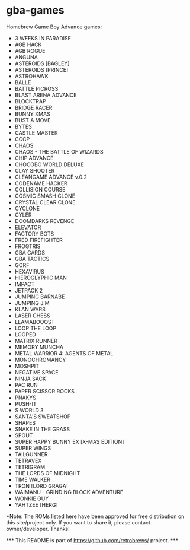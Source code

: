 # gba-games
Homebrew Game Boy Advance games:

 - 3 WEEKS IN PARADISE<br />
 - AGB HACK<br />
 - AGB ROGUE<br />
 - ANGUNA<br />
 - ASTEROIDS [BAGLEY]<br />
 - ASTEROIDS [PRINCE]<br />
 - ASTROHAWK<br />
 - BALLE<br />
 - BATTLE PICROSS<br />
 - BLAST ARENA ADVANCE<br />
 - BLOCKTRAP<br />
 - BRIDGE RACER<br />
 - BUNNY XMAS<br />
 - BUST A MOVE<br />
 - BYTES<br />
 - CASTLE MASTER<br />
 - CCCP<br />
 - CHAOS<br />
 - CHAOS - THE BATTLE OF WIZARDS<br />
 - CHIP ADVANCE<br />
 - CHOCOBO WORLD DELUXE<br />
 - CLAY SHOOTER<br />
 - CLEANGAME ADVANCE v.0.2<br />
 - CODENAME HACKER<br />
 - COLLISION COURSE<br />
 - COSMIC SMASH CLONE<br />
 - CRYSTAL CLEAR CLONE<br />
 - CYCLONE<br />
 - CYLER<br />
 - DOOMDARKS REVENGE<br />
 - ELEVATOR<br />
 - FACTORY BOTS<br />
 - FRED FIREFIGHTER<br />
 - FROGTRIS<br />
 - GBA CARDS<br />
 - GBA TACTICS<br />
 - GORF<br />
 - HEXAVIRUS<br />
 - HIEROGLYPHIC MAN<br />
 - IMPACT<br />
 - JETPACK 2<br />
 - JUMPING BARNABE<br />
 - JUMPING JIM<br />
 - KLAN WARS<br />
 - LASER CHESS<br />
 - LLAMABOOOST<br />
 - LOOP THE LOOP<br />
 - LOOPED<br />
 - MATRIX RUNNER<br />
 - MEMORY MUNCHA<br />
 - METAL WARRIOR 4: AGENTS OF METAL<br />
 - MONOCHROMANCY<br />
 - MOSHPIT<br />
 - NEGATIVE SPACE<br />
 - NINJA SACK<br />
 - PAC RUN<br />
 - PAPER SCISSOR ROCKS<br />
 - PNAKYS<br />
 - PUSH-IT<br />
 - S WORLD 3<br />
 - SANTA'S SWEATSHOP<br />
 - SHAPES<br />
 - SNAKE IN THE GRASS<br />
 - SPOUT<br />
 - SUPER HAPPY BUNNY EX [X-MAS EDITION]<br />
 - SUPER WINGS<br />
 - TAILGUNNER<br />
 - TETRAVEX<br />
 - TETRIGRAM<br />
 - THE LORDS OF MIDNIGHT<br />
 - TIME WALKER<br />
 - TRON [LORD GRAGA]<br />
 - WAIMANU - GRINDING BLOCK ADVENTURE<br />
 - WONKIE GUY<br />
 - YAHTZEE [HERG]<br />


*Note: The ROMs listed here have been approved for free distribution on this site/project only. If you want to share it, please contact owner/developer. Thanks!

*** This README is part of https://github.com/retrobrews/ project. ***
